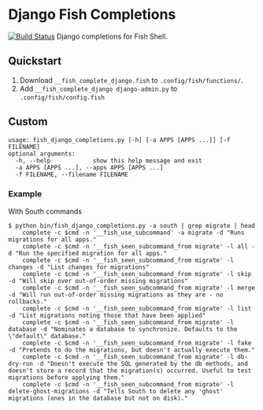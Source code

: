 # Django Fish Completions

[![Build Status](https://travis-ci.org/Duncaen/fish-django-completions.svg?branch=master)](https://travis-ci.org/Duncaen/fish-django-completions)
Django completions for Fish Shell.

## Quickstart

1. Download `__fish_complete_django.fish` to `.config/fish/functions/`.
2. Add `__fish_complete_django django-admin.py` to `.config/fish/config.fish`

## Custom

```
usage: fish_django_completions.py [-h] [-a APPS [APPS ...]] [-f FILENAME]
optional arguments:
  -h, --help            show this help message and exit
  -a APPS [APPS ...], --apps APPS [APPS ...]
  -f FILENAME, --filename FILENAME
```

### Example

With South commands

```
$ python bin/fish_django_completions.py -a south | grep migrate | head
    complete -c $cmd -n '__fish_use_subcommand' -a migrate -d "Runs migrations for all apps."
    complete -c $cmd -n '__fish_seen_subcommand_from migrate' -l all -d "Run the specified migration for all apps."
    complete -c $cmd -n '__fish_seen_subcommand_from migrate' -l changes -d "List changes for migrations"
    complete -c $cmd -n '__fish_seen_subcommand_from migrate' -l skip -d "Will skip over out-of-order missing migrations"
    complete -c $cmd -n '__fish_seen_subcommand_from migrate' -l merge -d "Will run out-of-order missing migrations as they are - no rollbacks."
    complete -c $cmd -n '__fish_seen_subcommand_from migrate' -l list -d "List migrations noting those that have been applied"
    complete -c $cmd -n '__fish_seen_subcommand_from migrate' -l database -d "Nominates a database to synchronize. Defaults to the \"default\" database."
    complete -c $cmd -n '__fish_seen_subcommand_from migrate' -l fake -d "Pretends to do the migrations, but doesn't actually execute them."
    complete -c $cmd -n '__fish_seen_subcommand_from migrate' -l db-dry-run -d "Doesn't execute the SQL generated by the db methods, and doesn't store a record that the migration(s) occurred. Useful to test migrations before applying them."
    complete -c $cmd -n '__fish_seen_subcommand_from migrate' -l delete-ghost-migrations -d "Tells South to delete any 'ghost' migrations (ones in the database but not on disk)."
```
